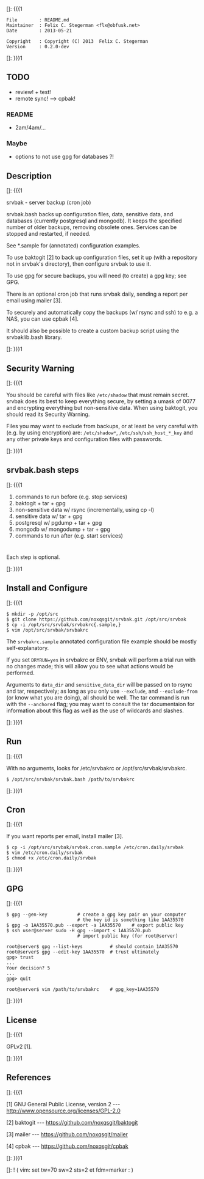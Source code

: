 []: {{{1

    File        : README.md
    Maintainer  : Felix C. Stegerman <flx@obfusk.net>
    Date        : 2013-05-21

    Copyright   : Copyright (C) 2013  Felix C. Stegerman
    Version     : 0.2.0-dev

[]: }}}1

## TODO

  * review! + test!
  * remote sync! --> cpbak!

### README

  * 2am/4am/...

### Maybe

  * options to not use gpg for databases ?!

## Description
[]: {{{1

  srvbak - server backup (cron job)

  srvbak.bash backs up configuration files, data, sensitive data, and
  databases (currently postgresql and mongodb).  It keeps the
  specified number of older backups, removing obsolete ones.  Services
  can be stopped and restarted, if needed.

  See \*.sample for (annotated) configuration examples.

  To use baktogit [2] to back up configuration files, set it up (with
  a repository not in srvbak's directory), then configure srvbak to
  use it.

  To use gpg for secure backups, you will need (to create) a gpg key;
  see GPG.

  There is an optional cron job that runs srvbak daily, sending a
  report per email using mailer [3].

  To securely and automatically copy the backups (w/ rsync and ssh) to
  e.g. a NAS, you can use cpbak [4].

  It should also be possible to create a custom backup script using
  the srvbaklib.bash library.

[]: }}}1

## Security Warning
[]: {{{1

  You should be careful with files like `/etc/shadow` that must remain
  secret.  srvbak does its best to keep everything secure, by setting
  a umask of 0077 and encrypting everything but non-sensitive data.
  When using baktogit, you should read its Security Warning.

  Files you may want to exclude from backups, or at least be very
  careful with (e.g. by using encryption) are: `/etc/shadow*`,
  `/etc/ssh/ssh_host_*_key` and any other private keys and
  configuration files with passwords.

[]: }}}1

## srvbak.bash steps
[]: {{{1

  1. commands to run before (e.g. stop services)
  2. baktogit + tar + gpg
  3. non-sensitive data w/ rsync (incrementally, using cp -l)
  4. sensitive data w/ tar + gpg
  5. postgresql w/ pgdump + tar + gpg
  6. mongodb w/ mongodump + tar + gpg
  7. commands to run after (e.g. start services)

#

  Each step is optional.

[]: }}}1

## Install and Configure
[]: {{{1

    $ mkdir -p /opt/src
    $ git clone https://github.com/noxqsgit/srvbak.git /opt/src/srvbak
    $ cp -i /opt/src/srvbak/srvbakrc{.sample,}
    $ vim /opt/src/srvbak/srvbakrc

  The `srvbakrc.sample` annotated configuration file example should be
  mostly self-explanatory.

  If you set `DRYRUN=yes` in srvbakrc or ENV, srvbak will perform a
  trial run with no changes made; this will allow you to see what
  actions would be performed.

  Arguments to `data_dir` and `sensitive_data_dir` will be passed on
  to rsync and tar, respectively; as long as you only use `--exclude`,
  and `--exclude-from` (or know what you are doing), all should be
  well.  The tar command is run with the `--anchored` flag; you may
  want to consult the tar documentaion for information about this flag
  as well as the use of wildcards and slashes.

[]: }}}1

## Run
[]: {{{1

  With no arguments, looks for /etc/srvbakrc or
  /opt/src/srvbak/srvbakrc.

    $ /opt/src/srvbak/srvbak.bash /path/to/srvbakrc

[]: }}}1

## Cron
[]: {{{1

  If you want reports per email, install mailer [3].

    $ cp -i /opt/src/srvbak/srvbak.cron.sample /etc/cron.daily/srvbak
    $ vim /etc/cron.daily/srvbak
    $ chmod +x /etc/cron.daily/srvbak

[]: }}}1

## GPG
[]: {{{1

    $ gpg --gen-key           # create a gpg key pair on your computer
                              # the key id is something like 1AA35570
    $ gpg -o 1AA35570.pub --export -a 1AA35570    # export public key
    $ ssh user@server sudo -H gpg --import < 1AA35570.pub
                              # import public key (for root@server)

    root@server$ gpg --list-keys          # should contain 1AA35570
    root@server$ gpg --edit-key 1AA35570  # trust ultimately
    gpg> trust
    ...
    Your decision? 5
    ...
    gpg> quit

    root@server$ vim /path/to/srvbakrc    # gpg_key=1AA35570

[]: }}}1

## License
[]: {{{1

  GPLv2 [1].

[]: }}}1

## References
[]: {{{1

  [1] GNU General Public License, version 2
  --- http://www.opensource.org/licenses/GPL-2.0

  [2] baktogit
  --- https://github.com/noxqsgit/baktogit

  [3] mailer
  --- https://github.com/noxqsgit/mailer

  [4] cpbak
  --- https://github.com/noxqsgit/cpbak

[]: }}}1

[]: ! ( vim: set tw=70 sw=2 sts=2 et fdm=marker : )
